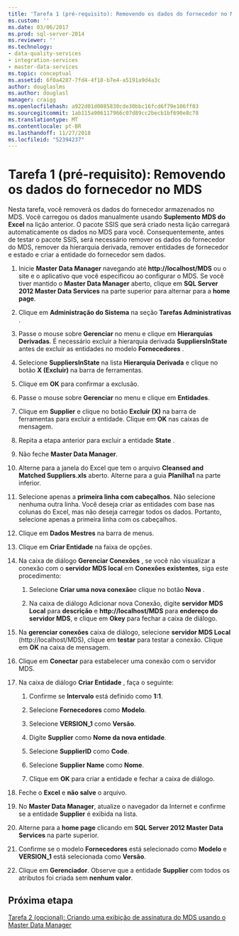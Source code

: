 ```yaml
---
title: 'Tarefa 1 (pré-requisito): Removendo os dados do fornecedor no MDS | Microsoft Docs'
ms.custom: ''
ms.date: 03/06/2017
ms.prod: sql-server-2014
ms.reviewer: ''
ms.technology:
- data-quality-services
- integration-services
- master-data-services
ms.topic: conceptual
ms.assetid: 6f0a4287-7fd4-4f18-b7e4-a5191a9d4a3c
author: douglaslms
ms.author: douglasl
manager: craigg
ms.openlocfilehash: a922d01d0085830cde30bbc16fcd6f79e106ff03
ms.sourcegitcommit: 1ab115a906117966c07d89cc2becb1bf690e8c78
ms.translationtype: MT
ms.contentlocale: pt-BR
ms.lasthandoff: 11/27/2018
ms.locfileid: "52394237"
---
```

# <a name="task-1-prerequisite-removing-supplier-data-in-mds"></a>Tarefa 1 (pré-requisito): Removendo os dados do fornecedor no MDS
  Nesta tarefa, você removerá os dados do fornecedor armazenados no MDS. Você carregou os dados manualmente usando **Suplemento MDS do Excel** na lição anterior. O pacote SSIS que será criado nesta lição carregará automaticamente os dados no MDS para você. Consequentemente, antes de testar o pacote SSIS, será necessário remover os dados do fornecedor do MDS, remover da hierarquia derivada, remover entidades de fornecedor e estado e criar a entidade do fornecedor sem dados.  
  
1.  Inicie **Master Data Manager** navegando até **http://localhost/MDS** ou o site e o aplicativo que você especificou ao configurar o MDS. Se você tiver mantido o **Master Data Manager** aberto, clique em **SQL Server 2012 Master Data Services** na parte superior para alternar para a **home page**.  
  
2.  Clique em **Administração do Sistema** na seção **Tarefas Administrativas** .  
  
3.  Passe o mouse sobre **Gerenciar** no menu e clique em **Hierarquias Derivadas**. É necessário excluir a hierarquia derivada **SuppliersInState** antes de excluir as entidades no modelo **Fornecedores** .  
  
4.  Selecione **SuppliersInState** na lista **Hierarquia Derivada** e clique no botão **X (Excluir)** na barra de ferramentas.  
  
5.  Clique em **OK** para confirmar a exclusão.  
  
6.  Passe o mouse sobre **Gerenciar** no menu e clique em **Entidades**.  
  
7.  Clique em **Supplier** e clique no botão **Excluir (X)** na barra de ferramentas para excluir a entidade. Clique em **OK** nas caixas de mensagem.  
  
8.  Repita a etapa anterior para excluir a entidade **State** .  
  
9. Não feche **Master Data Manager**.  
  
10. Alterne para a janela do Excel que tem o arquivo **Cleansed and Matched Suppliers.xls** aberto. Alterne para a guia **Planilha1** na parte inferior.  
  
11. Selecione apenas a **primeira linha com cabeçalhos**. Não selecione nenhuma outra linha. Você deseja criar as entidades com base nas colunas do Excel, mas não deseja carregar todos os dados. Portanto, selecione apenas a primeira linha com os cabeçalhos.  
  
12. Clique em **Dados Mestres** na barra de menus.  
  
13. Clique em **Criar Entidade** na faixa de opções.  
  
14. Na caixa de diálogo **Gerenciar Conexões** , se você não visualizar a conexão com o **servidor MDS local** em **Conexões existentes**, siga este procedimento:  
  
    1.  Selecione **Criar uma nova conexão**e clique no botão **Nova** .  
  
    2.  Na caixa de diálogo Adicionar nova Conexão, digite **servidor MDS Local** para **descrição** e **http://localhost/MDS** para **endereço do servidor MDS**, e clique em **Okey** para fechar a caixa de diálogo.  
  
15. Na **gerenciar conexões** caixa de diálogo, selecione **servidor MDS Local** (http://localhost/MDS), clique em **testar** para testar a conexão. Clique em **OK** na caixa de mensagem.  
  
16. Clique em **Conectar** para estabelecer uma conexão com o servidor MDS.  
  
17. Na caixa de diálogo **Criar Entidade** , faça o seguinte:  
  
    1.  Confirme se **Intervalo** está definido como **$1:$1**.  
  
    2.  Selecione **Fornecedores** como **Modelo**.  
  
    3.  Selecione **VERSION_1** como **Versão**.  
  
    4.  Digite **Supplier** como **Nome da nova entidade**.  
  
    5.  Selecione **SupplierID** como **Code**.  
  
    6.  Selecione **Supplier Name** como **Nome**.  
  
    7.  Clique em **OK** para criar a entidade e fechar a caixa de diálogo.  
  
18. Feche o **Excel** e **não salve** o arquivo.  
  
19. No **Master Data Manager**, atualize o navegador da Internet e confirme se a entidade **Supplier** é exibida na lista.  
  
20. Alterne para a **home page** clicando em **SQL Server 2012 Master Data Services** na parte superior.  
  
21. Confirme se o modelo **Fornecedores** está selecionado como **Modelo** e **VERSION_1** está selecionada como **Versão**.  
  
22. Clique em **Gerenciador**. Observe que a entidade **Supplier** com todos os atributos foi criada sem **nenhum valor**.  
  
## <a name="next-step"></a>Próxima etapa  
 [Tarefa 2 &#40;opcional&#41;: Criando uma exibição de assinatura do MDS usando o Master Data Manager](../../2014/tutorials/task-2-optional-creating-a-mds-subscription-view-using-master-data-manager.md)  
  
  

